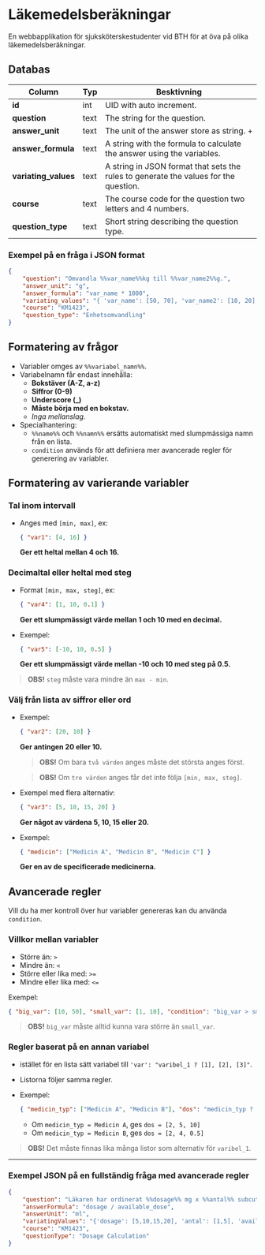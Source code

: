 # **Läkemedelsberäkningar**

En webbapplikation för sjuksköterskestudenter vid BTH för at öva på olika läkemedelsberäkningar.

## **Databas**

| Column               | Typ  | Besktivning                                                                          |
|----------------------|------|--------------------------------------------------------------------------------------|
| **id** | int | UID with auto increment. |
| **question** | text | The string for the question. |
| **answer_unit** | text | The unit of the answer store as string. +|
| **answer_formula** | text | A string with the formula to calculate the answer using the variables. |
| **variating_values** | text | A string in JSON format that sets the rules to generate the values for the question. |
| **course** | text| The course code for the question two letters and 4 numbers. |
| **question_type** | text | Short string describing the question type. |

### **Exempel på en fråga i JSON format**

```json
{
    "question": "Omvandla %%var_name%%kg till %%var_name2%%g.",
    "answer_unit": "g",
    "answer_formula": "var_name * 1000",
    "variating_values": "{ 'var_name': [50, 70], 'var_name2': [10, 20] }",
    "course": "KM1423",
    "question_type": "Enhetsomvandling"
}
```

## **Formatering av frågor**

- Variabler omges av `%%variabel_namn%%`.
- Variabelnamn får endast innehålla:
  - **Bokstäver (A-Z, a-z)**
  - **Siffror (0-9)**
  - **Underscore (_)**
  - **Måste börja med en bokstav.**
  - *Inga mellanslag.*
- Specialhantering:
  - `%%name%%` och `%%namn%%` ersätts automatiskt med slumpmässiga namn från en lista.
  - `condition` används för att definiera mer avancerade regler för generering av variabler.

## **Formatering av varierande variabler**

### **Tal inom intervall**

- Anges med `[min, max]`, ex:

  ```json
  { "var1": [4, 16] }
  ```

  **Ger ett heltal mellan 4 och 16.**

### **Decimaltal eller heltal med steg**

- Format `[min, max, steg]`, ex:

  ```json
  { "var4": [1, 10, 0.1] }
  ```

  **Ger ett slumpmässigt värde mellan 1 och 10 med en decimal.**

- Exempel:

  ```json
  { "var5": [-10, 10, 0.5] }
  ```

  **Ger ett slumpmässigt värde mellan -10 och 10 med steg på 0.5.**

> **OBS!** `steg` måste vara mindre än `max - min`.

### **Välj från lista av siffror eller ord**

- Exempel:

  ```json
  { "var2": [20, 10] }
  ```

  **Ger antingen 20 eller 10.**
  
  > **OBS!** Om bara `två värden` anges måste det största anges först.
  
  > **OBS!** Om `tre värden` anges får det inte följa `[min, max, steg]`.

- Exempel med flera alternativ:

  ```json
  { "var3": [5, 10, 15, 20] }
  ```

  **Ger något av värdena 5, 10, 15 eller 20.**

- Exempel:

  ```json
  { "medicin": ["Medicin A", "Medicin B", "Medicin C"] }
  ```

  **Ger en av de specificerade medicinerna.**

## **Avancerade regler**

Vill du ha mer kontroll över hur variabler genereras kan du använda `condition`.

### **Villkor mellan variabler**

- Större än: `>`
- Mindre än: `<`
- Större eller lika med: `>=`
- Mindre eller lika med: `<=`

Exempel:

```json
{ "big_var": [10, 50], "small_var": [1, 10], "condition": "big_var > small_var" }
```

  > **OBS!** `big_var` måste alltid kunna vara större än `small_var`.

### **Regler baserat på en annan variabel**

- istället för en lista sätt variabel till `'var': "varibel_1 ? [1], [2], [3]"`.
- Listorna följer samma regler.
- Exempel:

  ```json
  { "medicin_typ": ["Medicin A", "Medicin B"], "dos": "medicin_typ ? [2, 5, 10], [2, 4, 0.5]" }
  ```

  - Om `medicin_typ = Medicin A`, ges `dos = [2, 5, 10]`
  - Om `medicin_typ = Medicin B`, ges `dos = [2, 4, 0.5]`

> **OBS!** Det måste finnas lika många listor som alternativ för `varibel_1`.

---

### **Exempel JSON på en fullständig fråga med avancerade regler**

```json
{
    "question": "Läkaren har ordinerat %%dosage%% mg x %%antal%% subcutant. Tillgängligt: Morfin %%available_dose%% mg/ml. Hur många ml motsvarar en enkeldos?",
    "answerFormula": "dosage / available_dose",
    "answerUnit": "ml",
    "variatingValues": "{'dosage': [5,10,15,20], 'antal': [1,5], 'available_dose': [5, 10, 15, 20], 'condition': 'dosage <= available_dose'}",
    "course": "KM1423",
    "questionType": "Dosage Calculation"
}
```
